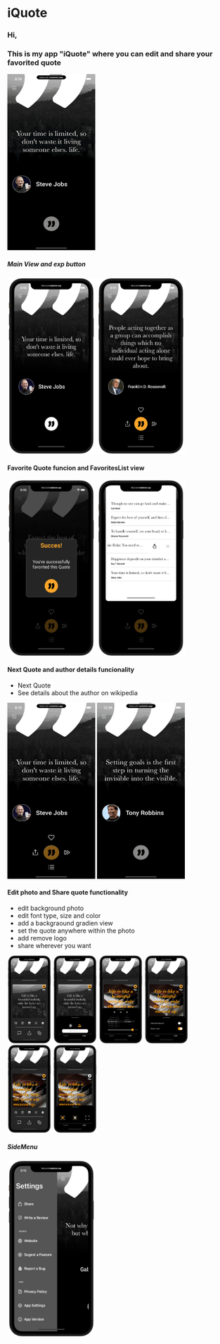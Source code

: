 
# iQuote

### Hi,
### This is my app "iQuote" where you can edit and share your favorited quote

<img src="https://github.com/SebaKrk/iQuote/blob/437f10faf1708ba1fa63fd39fcd5914fef4ea117/Assets/Recording_Export.gif" width="200" height="400" >

##### Main View and exp button
<img src="Assets\01.Screenshot_MainView.png" width="200" height="400" > <img src="Assets\02.Screenshot_MenuExp.png" width="200" height="400" >

#### Favorite Quote funcion and FavoritesList view
<img src="Assets\03.Screenshot_Fav.png" width="200" height="400"  > <img src="Assets\04.Screenshot_FavoritesList.png" width="200" height="400" >

#### Next Quote and author details funcionality
- Next Quote 
- See details about the author on wikipedia

<img src="https://github.com/SebaKrk/iQuote/blob/799dbeb17a7970ce3c7e989b0d092f23bf723281/Assets/Recording_NextQuote.gif" width="200" height="400" > <img src="https://github.com/SebaKrk/iQuote/blob/799dbeb17a7970ce3c7e989b0d092f23bf723281/Assets/Recording_SeeAuthor.gif" width="200" height="400" >

#### Edit photo and Share quote functionality
- edit background photo
- edit font type, size and color
- add a backgraound gradien view
- set the quote anywhere within the photo
- add remove logo
- share wherever you want

<img src="Assets\Screenshot.Edit01.png" width="100" height="200" > <img src="Assets\Screenshot.Edit02.png" width="100" height="200" > <img src="Assets\Screenshot.Edit03.png" width="100" height="200" > <img src="Assets\Screenshot.Edit04.png" width="100" height="200" > <img src="Assets\Screenshot.Edit05.png" width="100" height="200" > <img src="Assets\Screenshot.Edit06.png" width="100" height="200" > 

##### SideMenu 
<img src="Assets\07.Screenshot_SideMenu.png" width="200" height="400" > 
